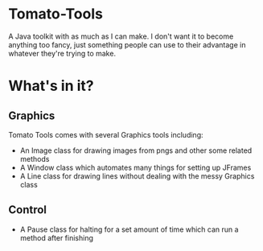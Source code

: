 # Tomato-Tools
A Java toolkit with as much as I can make.
I don't want it to become anything too fancy,
just something people can use to their advantage in whatever they're trying to make.

# What's in it?
## Graphics
Tomato Tools comes with several Graphics tools including:
- An Image class for drawing images from pngs and other some related methods
- A Window class which automates many things for setting up JFrames
- A Line class for drawing lines without dealing with the messy Graphics class

## Control
- A Pause class for halting for a set amount of time which can run a method after finishing